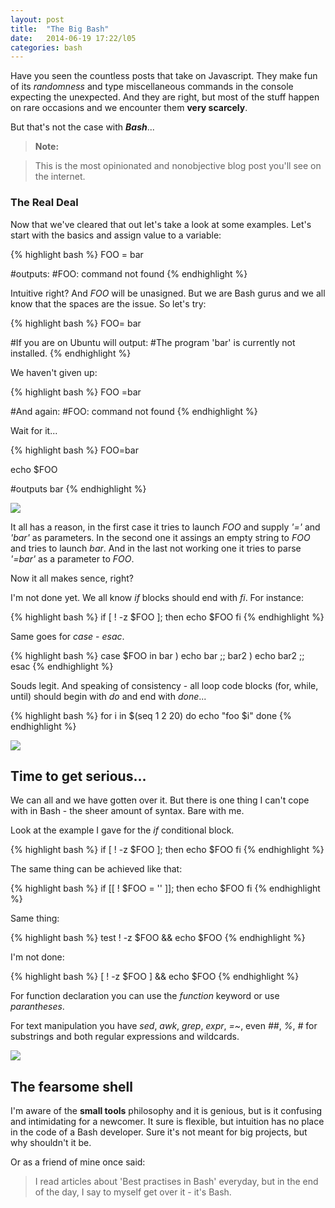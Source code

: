 ```yaml
---
layout: post
title:  "The Big Bash"
date:   2014-06-19 17:22/l05
categories: bash
---
```


Have you seen the countless posts that take on Javascript.
They make fun of its *randomness* and type miscellaneous commands
in the console expecting the unexpected. And they are right, but most of the
stuff happen on rare occasions and we encounter them **very scarcely**. 

But that's not the case with ***Bash***...
> **Note:**

>This is the most opinionated and nonobjective blog post you'll see on the internet.

### The Real Deal
Now that we've cleared that out let's take a look at some examples.
Let's start with the basics and assign value to a variable:

{% highlight bash %}
FOO = bar

#outputs:
#FOO: command not found
{% endhighlight %}

Intuitive right? And *FOO* will be unasigned. But we are Bash gurus
and we all know that the spaces are the issue.
So let's try:

{% highlight bash %}
FOO= bar

#If you are on Ubuntu will output:
#The program 'bar' is currently not installed.
{% endhighlight %}

We haven't given up:

{% highlight bash %}
FOO =bar

#And again:
#FOO: command not found
{% endhighlight %}

Wait for it...

{% highlight bash %}
FOO=bar

echo $FOO

#outputs bar
{% endhighlight %}

![](http://www.bildschirmarbeiter.com/content/images/why-fu/why-fu-013.jpg)


It all has a reason, in the first case it tries to launch *FOO* and supply
*'='* and *'bar'* as parameters. 
In the second one it assings an empty string to *FOO* and tries to launch *bar*.
And in the last not working one it tries to parse *'=bar'* as a parameter to *FOO*.

Now it all makes sence, right? 

I'm not done yet.
We all know *if* blocks should end with *fi*.
For instance:

{% highlight bash %}
if [ ! -z $FOO ]; then
    echo $FOO
fi
{% endhighlight %}

Same goes for *case* - *esac*.

{% highlight bash %}
case $FOO in 
   bar )
    echo bar ;;
   bar2 )
    echo bar2 ;;
esac
{% endhighlight %}

Souds legit. And speaking of consistency - all loop code blocks (for, while, until)
should begin with *do* and end with *done*...

{% highlight bash %}
for i in $(seq 1 2 20)
do
   echo "foo $i"
done
{% endhighlight %}

![](http://www.bildschirmarbeiter.com/content/images/why-fu/why-fu-010.jpg)

## Time to get serious...

We can all and we have gotten over it. But there is one thing I can't
cope with in Bash - the sheer amount of syntax. Bare with me.

Look at the example I gave for the *if* conditional block.

{% highlight bash %}
if [ ! -z $FOO ]; then
    echo $FOO
fi
{% endhighlight %}

The same thing can be achieved like that:

{% highlight bash %}
if [[ ! $FOO = '' ]]; then
    echo $FOO
fi
{% endhighlight %}

Same thing:

{% highlight bash %}
test ! -z $FOO && echo $FOO
{% endhighlight %}

I'm not done:

{% highlight bash %}
[ ! -z $FOO ] && echo $FOO
{% endhighlight %}

For function declaration you can use the *function* keyword or use *parantheses*.


For text manipulation you have *sed*, *awk*, *grep*, *expr*, *=~*, even *##*, *%*, *#* for substrings and both regular expressions and wildcards.

![](http://www.bildschirmarbeiter.com/content/images/why-fu/why-fu-016.jpg)

## The fearsome shell

I'm aware of the **small tools** philosophy and it is genious, but
is it confusing and intimidating for a newcomer. It sure is flexible, 
but intuition has no place in the code of a Bash developer. Sure it's not 
meant for big projects, but why shouldn't it be.

Or as a friend of mine once said:

> I read articles about 'Best practises in Bash' everyday, but in the end of the day,
 I say to myself get over it - it's Bash.